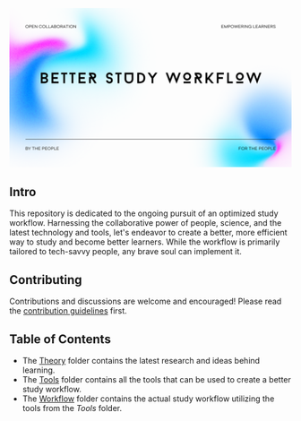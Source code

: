![image](imgs/better-study-workflow.png)

## Intro

This repository is dedicated to the ongoing pursuit of an optimized study workflow.
Harnessing the collaborative power of people, science, and the latest technology and tools, let's endeavor to create a better, more efficient way to study and become better learners. While the workflow is primarily tailored to tech-savvy people, any brave soul can implement it.

## Contributing

Contributions and discussions are welcome and encouraged! Please read the [contribution guidelines](CONTRIBUTING.md) first.

## Table of Contents

- The [Theory](Theory/) folder contains the latest research and ideas behind learning.
- The [Tools](Tools/) folder contains all the tools that can be used to create a better study workflow.
- The [Workflow](Workflow/) folder contains the actual study workflow utilizing the tools from the *Tools* folder.

